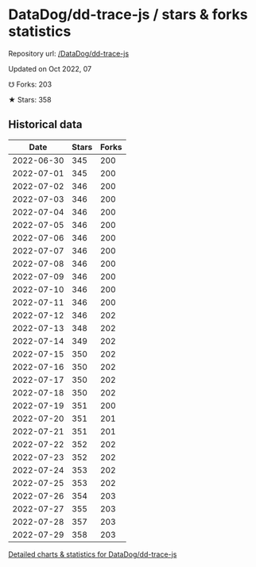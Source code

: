 # DataDog/dd-trace-js / stars & forks statistics

Repository url: [/DataDog/dd-trace-js](https://github.com/DataDog/dd-trace-js)

Updated on Oct 2022, 07

☋ Forks: 203

★ Stars: 358

## Historical data
| Date | Stars | Forks |
|------|-------|-------|
| 2022-06-30 | 345 | 200 | 
| 2022-07-01 | 345 | 200 | 
| 2022-07-02 | 346 | 200 | 
| 2022-07-03 | 346 | 200 | 
| 2022-07-04 | 346 | 200 | 
| 2022-07-05 | 346 | 200 | 
| 2022-07-06 | 346 | 200 | 
| 2022-07-07 | 346 | 200 | 
| 2022-07-08 | 346 | 200 | 
| 2022-07-09 | 346 | 200 | 
| 2022-07-10 | 346 | 200 | 
| 2022-07-11 | 346 | 200 | 
| 2022-07-12 | 346 | 202 | 
| 2022-07-13 | 348 | 202 | 
| 2022-07-14 | 349 | 202 | 
| 2022-07-15 | 350 | 202 | 
| 2022-07-16 | 350 | 202 | 
| 2022-07-17 | 350 | 202 | 
| 2022-07-18 | 350 | 202 | 
| 2022-07-19 | 351 | 200 | 
| 2022-07-20 | 351 | 201 | 
| 2022-07-21 | 351 | 201 | 
| 2022-07-22 | 352 | 202 | 
| 2022-07-23 | 352 | 202 | 
| 2022-07-24 | 353 | 202 | 
| 2022-07-25 | 353 | 202 | 
| 2022-07-26 | 354 | 203 | 
| 2022-07-27 | 355 | 203 | 
| 2022-07-28 | 357 | 203 | 
| 2022-07-29 | 358 | 203 | 


[Detailed charts & statistics for DataDog/dd-trace-js](https://reviewgithub.com/rep/DataDog/dd-trace-js)
